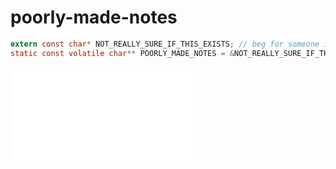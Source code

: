 # poorly-made-notes

```c
extern const char* NOT_REALLY_SURE_IF_THIS_EXISTS; // beg for someone implement this in linker scripts
static const volatile char** POORLY_MADE_NOTES = &NOT_REALLY_SURE_IF_THIS_EXISTS;

```

![figure](testdraw.md)